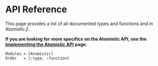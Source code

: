 # API Reference

This page provides a list of all documented types and functions and in Atomistic.jl.

**If you are looking for more specifics on the Atomistic API, see the [Implementing the Atomistic API](@ref) page.**

```@autodocs
Modules = [Atomistic]
Order   = [:type, :function]
```
